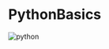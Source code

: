 # PythonBasics

![python](https://user-images.githubusercontent.com/1817413/57084683-c07a2480-6cc8-11e9-9dcf-20e96e29a3f7.png)

